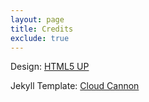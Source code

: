 ```yaml
---
layout: page
title: Credits
exclude: true
---
```

Design: <a href="http://html5up.net">HTML5 UP</a>

Jekyll Template: <a href="http://cloudcannon.com">Cloud Cannon</a>

